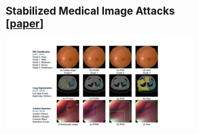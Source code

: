Stabilized Medical Image Attacks [[paper](https://openreview.net/pdf?id=QfTXQiGYudJ)]
==
![image](https://github.com/imogenqi/SMA/blob/main/sma.png)
